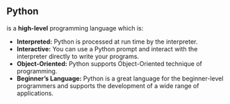 ## Python
is a __high-level__ programming language which is:
- __Interpreted:__ Python is processed at run time by the
interpreter.
- __Interactive:__ You can use a Python prompt and interact with the
interpreter directly to write your programs.
- __Object-Oriented:__ Python supports Object-Oriented technique of
programming.
- __Beginner’s Language:__ Python is a great language for the
beginner-level programmers and supports the development of a
wide range of applications.
